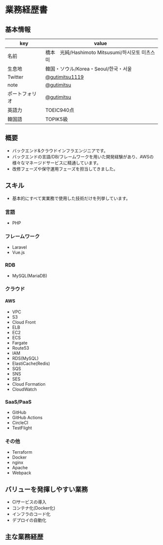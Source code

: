 # 業務経歴書

## 基本情報
|key|value|
| ------------- | ------------- |
|名前|橋本　光純/Hashimoto Mitsusumi/하시모토 미츠스미|
|生息地|韓国・ソウル/Korea・Seoul/한국・서울|
|Twitter|[@gutimitsu1119](https://twitter.com/gutimitsu1119)|
|note|[@gutimitsu](https://note.com/gutimitsu)|
|ポートフォリオ|[@gutimitsu](https://github.com/gutimitsu)|
|英語力|TOEIC940点|
|韓国語|TOPIK5級|

## 概要

- バックエンド&クラウドインフラエンジニアです。
- バックエンドの言語/DB/フレームワークを用いた開発経験があり、AWSの様々なマネージドサービスに精通しています。
- 改修フェーズや保守運用フェーズを担当してきました。

## スキル

- 基本的にすべて実業務で使用した技術だけを列挙しています。

### 言語

- PHP

### フレームワーク

- Laravel
- Vue.js

### RDB

- MySQL(MariaDB)

### クラウド

#### AWS

- VPC
- S3
- Cloud Front
- ELB
- EC2
- ECS
- Fargate
- Route53
- IAM
- RDS(MySQL)
- ElastiCache(Redis)
- SQS
- SNS
- SES
- Cloud Formation
- CloudWatch

### SaaS/PaaS

- GitHub
- GitHub Actions
- CircleCI
- TestFlight

### その他

- Terraform
- Docker
- nginx
- Apache
- Webpack

## バリューを発揮しやすい業務

- CIサービスの導入
- コンテナ化(Docker化)
- インフラのコード化
- デプロイの自動化

## 主な業務経歴

